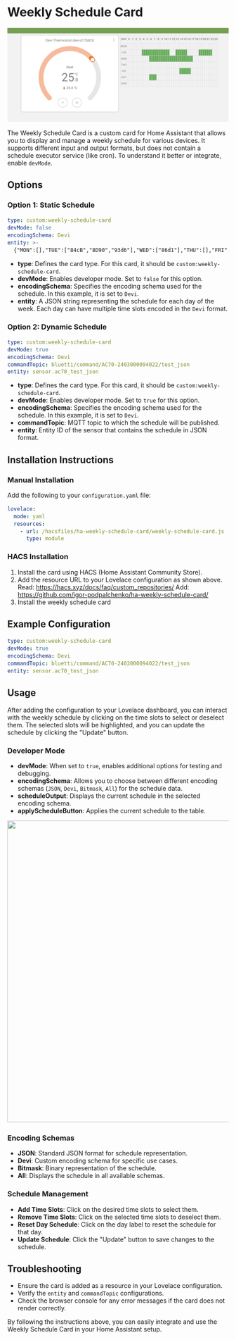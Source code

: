 # Weekly Schedule Card

![Weekly Schedule UI](images/weekly-schedule-ui.png)

The Weekly Schedule Card is a custom card for Home Assistant that allows you to display and manage a weekly schedule for various devices. It supports different input and output formats, but does not contain a schedule executor service (like cron). To understand it better or integrate, enable `devMode`.

## Options

### Option 1: Static Schedule

```yaml
type: custom:weekly-schedule-card
devMode: false
encodingSchema: Devi
entity: >-
  {"MON":[],"TUE":["84cB","8D90","93d6"],"WED":["86d1"],"THU":[],"FRI":["8E91"],"SAT":[],"SUN":[]}
```

- **type**: Defines the card type. For this card, it should be `custom:weekly-schedule-card`.
- **devMode**: Enables developer mode. Set to `false` for this option.
- **encodingSchema**: Specifies the encoding schema used for the schedule. In this example, it is set to `Devi`.
- **entity**: A JSON string representing the schedule for each day of the week. Each day can have multiple time slots encoded in the `Devi` format.

### Option 2: Dynamic Schedule

```yaml
type: custom:weekly-schedule-card
devMode: true
encodingSchema: Devi
commandTopic: bluetti/command/AC70-2403000094022/test_json
entity: sensor.ac70_test_json
```

- **type**: Defines the card type. For this card, it should be `custom:weekly-schedule-card`.
- **devMode**: Enables developer mode. Set to `true` for this option.
- **encodingSchema**: Specifies the encoding schema used for the schedule. In this example, it is set to `Devi`.
- **commandTopic**: MQTT topic to which the schedule will be published.
- **entity**: Entity ID of the sensor that contains the schedule in JSON format.

## Installation Instructions

### Manual Installation

Add the following to your `configuration.yaml` file:

```yaml
lovelace:
  mode: yaml
  resources:
    - url: /hacsfiles/ha-weekly-schedule-card/weekly-schedule-card.js
      type: module
```

### HACS Installation

1. Install the card using HACS (Home Assistant Community Store).
2. Add the resource URL to your Lovelace configuration as shown above.
   Read: https://hacs.xyz/docs/faq/custom_repositories/
   Add: https://github.com/igor-podpalchenko/ha-weekly-schedule-card/
3. Install the weekly schedule card

## Example Configuration

```yaml
type: custom:weekly-schedule-card
devMode: true
encodingSchema: Devi
commandTopic: bluetti/command/AC70-2403000094022/test_json
entity: sensor.ac70_test_json
```

## Usage

After adding the configuration to your Lovelace dashboard, you can interact with the weekly schedule by clicking on the time slots to select or deselect them. The selected slots will be highlighted, and you can update the schedule by clicking the "Update" button.

### Developer Mode

- **devMode**: When set to `true`, enables additional options for testing and debugging.
- **encodingSchema**: Allows you to choose between different encoding schemas (`JSON`, `Devi`, `Bitmask`, `All`) for the schedule data.
- **scheduleOutput**: Displays the current schedule in the selected encoding schema.
- **applyScheduleButton**: Applies the current schedule to the table.

<img src="https://github.com/igor-podpalchenko/ha-weekly-schedule-card/blob/main/images/weekly-schedule-dev-mode.png" width="508" height="685" />

### Encoding Schemas

- **JSON**: Standard JSON format for schedule representation.
- **Devi**: Custom encoding schema for specific use cases.
- **Bitmask**: Binary representation of the schedule.
- **All**: Displays the schedule in all available schemas.

### Schedule Management

- **Add Time Slots**: Click on the desired time slots to select them.
- **Remove Time Slots**: Click on the selected time slots to deselect them.
- **Reset Day Schedule**: Click on the day label to reset the schedule for that day.
- **Update Schedule**: Click the "Update" button to save changes to the schedule.

## Troubleshooting

- Ensure the card is added as a resource in your Lovelace configuration.
- Verify the `entity` and `commandTopic` configurations.
- Check the browser console for any error messages if the card does not render correctly.

By following the instructions above, you can easily integrate and use the Weekly Schedule Card in your Home Assistant setup.
